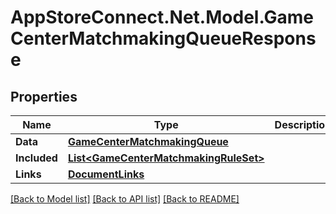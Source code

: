 # AppStoreConnect.Net.Model.GameCenterMatchmakingQueueResponse

## Properties

Name | Type | Description | Notes
------------ | ------------- | ------------- | -------------
**Data** | [**GameCenterMatchmakingQueue**](GameCenterMatchmakingQueue.md) |  | 
**Included** | [**List&lt;GameCenterMatchmakingRuleSet&gt;**](GameCenterMatchmakingRuleSet.md) |  | [optional] 
**Links** | [**DocumentLinks**](DocumentLinks.md) |  | 

[[Back to Model list]](../README.md#documentation-for-models) [[Back to API list]](../README.md#documentation-for-api-endpoints) [[Back to README]](../README.md)

